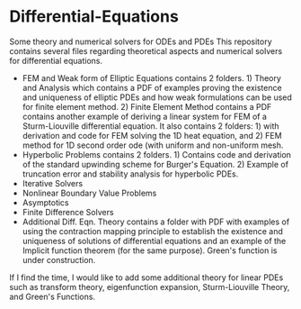 # Differential-Equations
Some theory and numerical solvers for ODEs and PDEs
This repository contains several files regarding theoretical aspects and numerical solvers for differential equations. 
- FEM and Weak form of Elliptic Equations contains 2 folders. 1) Theory and Analysis which contains a PDF of examples proving the existence and uniqueness of elliptic PDEs and how weak formulations can be used for finite element method. 2) Finite Element Method contains a PDF contains another example of deriving a linear system for FEM of a Sturm-Liouville differential equation. It also contains 2 folders: 1) with derivation and code for FEM solving the 1D heat equation, and 2) FEM method for 1D second order ode (with uniform and non-uniform mesh.
- Hyperbolic Problems contains 2 folders. 1) Contains code and derivation of the standard upwinding scheme for Burger's Equation. 2) Example of truncation error and stability analysis for hyperbolic PDEs. 
- Iterative Solvers
- Nonlinear Boundary Value Problems
- Asymptotics
- Finite Difference Solvers
- Additional Diff. Eqn. Theory contains a folder with PDF with examples of using the contraction mapping principle to establish the existence and uniqueness of solutions of differential equations and an example of the Implicit function theorem (for the same purpose). Green's function is under construction.

If I find the time, I would like to add some additional theory for linear PDEs such as transform theory, eigenfunction expansion, Sturm-Liouville Theory, and Green's Functions. 
